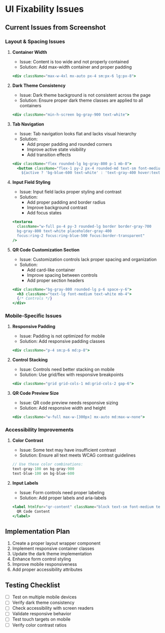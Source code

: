 # UI Fixability Issues

## Current Issues from Screenshot

### Layout & Spacing Issues
1. **Container Width**
   - Issue: Content is too wide and not properly contained
   - Solution: Add max-width container and proper padding
   ```jsx
   <div className="max-w-4xl mx-auto px-4 sm:px-6 lg:px-8">
   ```

2. **Dark Theme Consistency**
   - Issue: Dark theme background is not consistent across the page
   - Solution: Ensure proper dark theme classes are applied to all containers
   ```jsx
   <div className="min-h-screen bg-gray-900 text-white">
   ```

3. **Tab Navigation**
   - Issue: Tab navigation looks flat and lacks visual hierarchy
   - Solution: 
     - Add proper padding and rounded corners
     - Improve active state visibility
     - Add transition effects
   ```jsx
   <div className="flex rounded-lg bg-gray-800 p-1 mb-8">
     <button className="flex-1 py-2 px-4 rounded-md text-sm font-medium transition-colors duration-200
       ${active ? 'bg-blue-600 text-white' : 'text-gray-400 hover:text-white'}">
   ```

4. **Input Field Styling**
   - Issue: Input field lacks proper styling and contrast
   - Solution:
     - Add proper padding and border radius
     - Improve background contrast
     - Add focus states
   ```jsx
   <textarea
     className="w-full px-4 py-3 rounded-lg border border-gray-700 
     bg-gray-800 text-white placeholder-gray-400
     focus:ring-2 focus:ring-blue-500 focus:border-transparent"
   />
   ```

5. **QR Code Customization Section**
   - Issue: Customization controls lack proper spacing and organization
   - Solution:
     - Add card-like container
     - Improve spacing between controls
     - Add proper section headers
   ```jsx
   <div className="bg-gray-800 rounded-lg p-6 space-y-6">
     <h3 className="text-lg font-medium text-white mb-4">
     {/* Controls */}
   </div>
   ```

### Mobile-Specific Issues

1. **Responsive Padding**
   - Issue: Padding is not optimized for mobile
   - Solution: Add responsive padding classes
   ```jsx
   <div className="p-4 sm:p-6 md:p-8">
   ```

2. **Control Stacking**
   - Issue: Controls need better stacking on mobile
   - Solution: Use grid/flex with responsive breakpoints
   ```jsx
   <div className="grid grid-cols-1 md:grid-cols-2 gap-6">
   ```

3. **QR Code Preview Size**
   - Issue: QR code preview needs responsive sizing
   - Solution: Add responsive width and height
   ```jsx
   <div className="w-full max-w-[300px] mx-auto md:max-w-none">
   ```

### Accessibility Improvements

1. **Color Contrast**
   - Issue: Some text may have insufficient contrast
   - Solution: Ensure all text meets WCAG contrast guidelines
   ```jsx
   // Use these color combinations:
   text-gray-100 on bg-gray-900
   text-blue-100 on bg-blue-600
   ```

2. **Input Labels**
   - Issue: Form controls need proper labeling
   - Solution: Add proper labels and aria-labels
   ```jsx
   <label htmlFor="qr-content" className="block text-sm font-medium text-gray-200 mb-2">
     QR Code Content
   </label>
   ```

## Implementation Plan

1. Create a proper layout wrapper component
2. Implement responsive container classes
3. Update the dark theme implementation
4. Enhance form control styling
5. Improve mobile responsiveness
6. Add proper accessibility attributes

## Testing Checklist

- [ ] Test on multiple mobile devices
- [ ] Verify dark theme consistency
- [ ] Check accessibility with screen readers
- [ ] Validate responsive behavior
- [ ] Test touch targets on mobile
- [ ] Verify color contrast ratios 